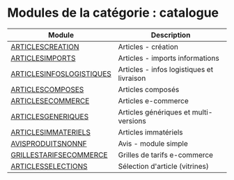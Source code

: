 # Modules de la catégorie : catalogue

|Module|Description|
|---|---|
|[ARTICLESCREATION](articlescreation.md)|Articles - création|
|[ARTICLESIMPORTS](articlesimports.md)|Articles - imports informations|
|[ARTICLESINFOSLOGISTIQUES](articlesinfoslogistiques.md)|Articles - infos logistiques et livraison|
|[ARTICLESCOMPOSES](articlescomposes.md)|Articles composés|
|[ARTICLESECOMMERCE](articlesecommerce.md)|Articles e-commerce|
|[ARTICLESGENERIQUES](articlesgeneriques.md)|Articles génériques et multi-versions|
|[ARTICLESIMMATERIELS](articlesimmateriels.md)|Articles immatériels|
|[AVISPRODUITSNONNF](avisproduitsnonnf.md)|Avis - module simple|
|[GRILLESTARIFSECOMMERCE](grillestarifsecommerce.md)|Grilles de tarifs e-commerce|
|[ARTICLESSELECTIONS](articlesselections.md)|Sélection d'article (vitrines)|
